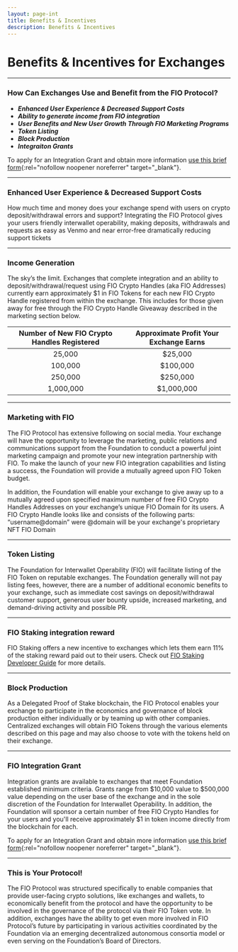 ```yaml
---
layout: page-int
title: Benefits & Incentives
description: Benefits & Incentives
---
```


# Benefits & Incentives for Exchanges

---
### How Can Exchanges Use and Benefit from the FIO Protocol?

* ***Enhanced User Experience & Decreased Support Costs***
* ***Ability to generate income from FIO integration***
* ***User Benefits and New User Growth Through FIO Marketing Programs***
* ***Token Listing***
* ***Block Production***
* ***Integraiton Grants***

To apply for an Integration Grant and obtain more information [use this brief form](https://docs.google.com/forms/d/e/1FAIpQLScU4efavwLErmJyRb1T_w9CGGLEqip2kVp1JSH-pfV7WDF--A/viewform?usp=sf_link){:rel="nofollow noopener noreferrer" target="_blank"}. 

---
### Enhanced User Experience & Decreased Support Costs

How much time and money does your exchange spend with users on crypto deposit/withdrawal errors and support? Integrating the FIO Protocol gives your users friendly interwallet operability, making deposits, withdrawals and requests as easy as Venmo and near error-free dramatically reducing support tickets

---
### Income Generation

The sky’s the limit. Exchanges that complete integration and an ability to deposit/withdrawal/request using FIO Crypto Handles (aka FIO Addresses) currently earn approximately $1 in FIO Tokens for each new FIO Crypto Handle registered from within the exchange.  This includes for those given away for free through the FIO Crypto Handle Giveaway described in the marketing section below.

|Number of New FIO Crypto Handles Registered|Approximate Profit Your Exchange Earns|
|:-:|:-:|
|25,000|$25,000|
|100,000|$100,000|
|250,000|$250,000|
|1,000,000|$1,000,000|

---
### Marketing with FIO

The FIO Protocol has extensive following on social media. Your exchange will have the opportunity to leverage the marketing, public relations and communications support from the Foundation to conduct a powerful joint marketing campaign and promote your new integration partnership with FIO. To make the launch of your new FIO integration capabilities and listing a success, the Foundation will provide a mutually agreed upon FIO Token budget.

In addition, the Foundation will enable your exchange to give away up to a mutually agreed upon specified maximum number of free FIO Crypto Handles Addresses on your exchange’s unique FIO Domain for its users. A FIO Crypto Handle looks like and consists of the following parts: “username@domain” were @domain will be your exchange's proprietary NFT FIO Domain

---
### Token Listing

The Foundation for Interwallet Operability (FIO) will facilitate listing of the FIO Token on reputable exchanges. The Foundation generally will not pay listing fees, however, there are a number of additional economic benefits to your exchange, such as immediate cost savings on deposit/withdrawal customer support, generous user bounty upside, increased marketing, and demand-driving activity and possible PR.

---
### FIO Staking integration reward

FIO Staking offers a new incentive to exchanges which lets them earn 11% of the staking reward paid out to their users. Check out [FIO Staking Developer Guide]({{site.baseurl}}/docs/integration-guide/staking) for more details.

---
### Block Production

As a Delegated Proof of Stake blockchain, the FIO Protocol enables your exchange to participate in the economics and governance of block production either individually or by teaming up with other companies. Centralized exchanges will obtain FIO Tokens through the various elements described on this page and may also choose to vote with the tokens held on their exchange.  

---
### FIO Integration Grant

Integration grants are available to exchanges that meet Foundation established minimum criteria.  Grants range from $10,000 value to $500,000 value depending on the user base of the exchange and in the sole discretion of the Foundation for Interwallet Operability.  In addition, the Foundation will sponsor a certain number of free FIO Crypto Handles for your users and you'll receive approximately $1 in token income directly from the blockchain for each.

To apply for an Integration Grant and obtain more information [use this brief form](https://docs.google.com/forms/d/e/1FAIpQLScU4efavwLErmJyRb1T_w9CGGLEqip2kVp1JSH-pfV7WDF--A/viewform?usp=sf_link){:rel="nofollow noopener noreferrer" target="_blank"}. 

---
### This is Your Protocol!

The FIO Protocol was structured specifically to enable companies that provide user-facing crypto solutions, like exchanges and wallets, to economically benefit from the protocol and have the opportunity to be involved in the governance of the protocol via their FIO Token vote. In addition, exchanges have the ability to get even more involved in FIO Protocol’s future by participating in various activities coordinated by the Foundation via an emerging decentralized autonomous consortia model or even serving on the Foundation’s Board of Directors.

